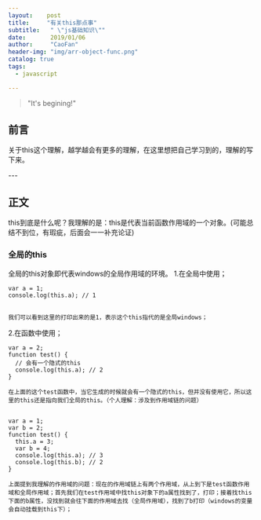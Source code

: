 ```yaml
---
layout:    post
title:     "有关this那点事"
subtitle:   " \"js基础知识\""
date:       2019/01/06
author:     "CaoFan"
header-img: "img/arr-object-func.png"
catalog: true
tags:
  - javascript

---
```


>"It's begining!" 

## 前言
关于this这个理解，越学越会有更多的理解，在这里想把自己学习到的，理解的写下来。

<p id="build"></p>
---

## 正文

this到底是什么呢？我理解的是：this是代表当前函数作用域的一个对象。(可能总结不到位，有瑕疵，后面会一一补充论证)

### 全局的this
全局的this对象即代表windows的全局作用域的环境。
1.在全局中使用；

    var a = 1;
    console.log(this.a); // 1


    我们可以看到这里的打印出来的是1，表示这个this指代的是全局windows；

2.在函数中使用；

    var a = 2;
    function test() {
      // 会有一个隐式的this
      console.log(this.a); // 2
    }

    在上面的这个test函数中，当它生成的时候就会有一个隐式的this，但并没有使用它，所以这里的this还是指向我们全局的this。（个人理解：涉及到作用域链的问题）


    var a = 1;
    var b = 2;
    function test() {
      this.a = 3;
      var b = 4;
      console.log(this.a); // 3
      console.log(this.b); // 2
    }

    上面提到我理解的作用域的问题：现在的作用域链上有两个作用域，从上到下是test函数作用域和全局作用域；首先我们在test作用域中找this对象下的a属性找到了，打印；接着找this下面的b属性，没找到就会往下面的作用域去找（全局作用域），找到了b打印（windows的变量会自动挂载到this下）；
